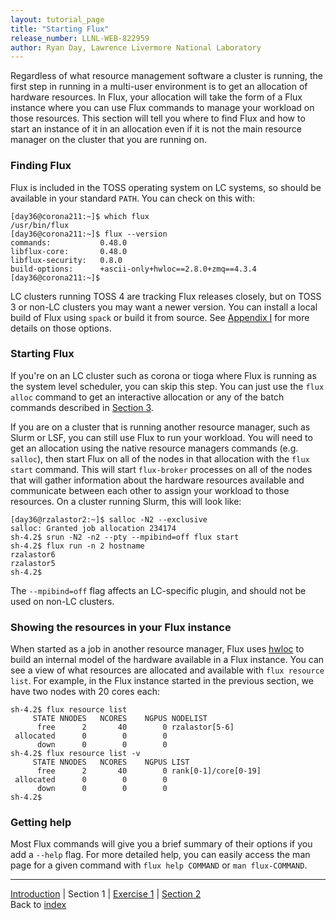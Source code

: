 ```yaml
---
layout: tutorial_page
title: "Starting Flux"
release_number: LLNL-WEB-822959
author: Ryan Day, Lawrence Livermore National Laboratory
---
```


Regardless of what resource management software a cluster is running, the first step in running in a multi-user environment is to get an allocation of hardware resources. In Flux, your allocation will take the form of a Flux instance where you can use Flux commands to manage your workload on those resources. This section will tell you where to find Flux and how to start an instance of it in an allocation even if it is not the main resource manager on the cluster that you are running on.
### Finding Flux
Flux is included in the TOSS operating system on LC systems, so should be available in your standard `PATH`. You can check on this with:
```console
[day36@corona211:~]$ which flux
/usr/bin/flux
[day36@corona211:~]$ flux --version
commands:    		0.48.0
libflux-core:		0.48.0
libflux-security:	0.8.0
build-options:		+ascii-only+hwloc==2.8.0+zmq==4.3.4
[day36@corona211:~]$
```
LC clusters running TOSS 4 are tracking Flux releases closely, but on TOSS 3 or non-LC clusters you may want a newer version. You can install a local build of Flux using `spack` or build it from source. See [Appendix I](/flux/appendices/appendixI) for more details on those options.
### Starting Flux
If you're on an LC cluster such as corona or tioga where Flux is running as the system level scheduler, you can skip this step. You can just use the `flux alloc` command to get an interactive allocation or any of the batch commands described in [Section 3](/flux/section3).

If you are on a cluster that is running another resource manager, such as Slurm or LSF, you can still use Flux to run your workload.  You will need to get an allocation using the native resource managers commands (e.g. `salloc`), then start Flux on all of the nodes in that allocation with the `flux start` command. This will start `flux-broker` processes on all of the nodes that will gather information about the hardware resources available and communicate between each other to assign your workload to those resources. On a cluster running Slurm, this will look like:
```console
[day36@rzalastor2:~]$ salloc -N2 --exclusive
salloc: Granted job allocation 234174
sh-4.2$ srun -N2 -n2 --pty --mpibind=off flux start
sh-4.2$ flux run -n 2 hostname
rzalastor6
rzalastor5
sh-4.2$
```
The `--mpibind=off` flag affects an LC-specific plugin, and should not be used on non-LC clusters.

### Showing the resources in your Flux instance
When started as a job in another resource manager, Flux uses [hwloc](http://manpages.org/hwloc/7) to build an internal model of the hardware available in a Flux instance. You can see a view of what resources are allocated and available with `flux resource list`. For example, in the Flux instance started in the previous section, we have two nodes with 20 cores each:
```
sh-4.2$ flux resource list
     STATE NNODES   NCORES    NGPUS NODELIST
      free      2       40        0 rzalastor[5-6]
 allocated      0        0        0
      down      0        0        0
sh-4.2$ flux resource list -v
     STATE NNODES   NCORES    NGPUS LIST
      free      2       40        0 rank[0-1]/core[0-19]
 allocated      0        0        0
      down      0        0        0
sh-4.2$
```
### Getting help
Most Flux commands will give you a brief summary of their options if you add a `--help` flag. For more detailed help, you can easily access the man page for a given command with `flux help COMMAND` or `man flux-COMMAND`.

---
[Introduction](/flux/intro) | Section 1 | [Exercise 1](/flux/exercises/exercise1) | [Section 2](/flux/section2)  
Back to [index](/flux/index)
